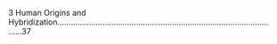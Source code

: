 3 Human Origins and Hybridization.............................................................................................. ......37